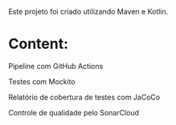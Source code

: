 Este projeto foi criado utilizando Maven e Kotlin.
# Content:
 Pipeline com GitHub Actions

 Testes com Mockito

 Relatório de cobertura de testes com JaCoCo
 
 Controle de qualidade pelo SonarCloud